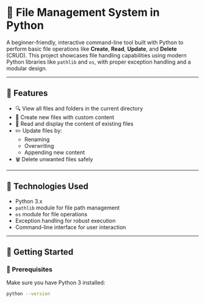 # 📁 File Management System in Python

A beginner-friendly, interactive command-line tool built with Python to perform basic file operations like **Create**, **Read**, **Update**, and **Delete** (CRUD). This project showcases file handling capabilities using modern Python libraries like `pathlib` and `os`, with proper exception handling and a modular design.

---

## 🧠 Features

- 🔍 View all files and folders in the current directory
- 📝 Create new files with custom content
- 📖 Read and display the content of existing files
- ✏️ Update files by:
  - Renaming
  - Overwriting
  - Appending new content
- 🗑️ Delete unwanted files safely

---

## 🧪 Technologies Used

- Python 3.x
- `pathlib` module for file path management
- `os` module for file operations
- Exception handling for robust execution
- Command-line interface for user interaction

---

## 🚀 Getting Started

### 🔧 Prerequisites
Make sure you have Python 3 installed:
```bash
python --version

